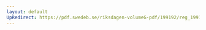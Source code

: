 ```yaml
---
layout: default
UpRedirect: https://pdf.swedeb.se/riksdagen-volumeG-pdf/199192/reg_199192/reg_199192_0230.pdf
---
```

